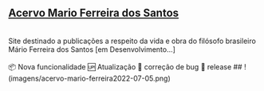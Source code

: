 ## [Acervo Mario Ferreira dos Santos](https://acervomarioferreira.com.br)
<br>
Site destinado a publicações a respeito da vida e obra do filósofo brasileiro Mário Ferreira dos Santos [em Desenvolvimento...]
<br>
<br>
📦 Nova funcionalidade
🆙 Atualização
💓 correção de bug
🏁 release
##
!(imagens/acervo-mario-ferreira2022-07-05.png)
